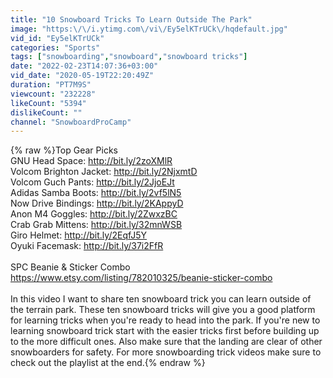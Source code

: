```yaml
---
title: "10 Snowboard Tricks To Learn Outside The Park"
image: "https:\/\/i.ytimg.com\/vi\/Ey5elKTrUCk\/hqdefault.jpg"
vid_id: "Ey5elKTrUCk"
categories: "Sports"
tags: ["snowboarding","snowboard","snowboard tricks"]
date: "2022-02-23T14:07:36+03:00"
vid_date: "2020-05-19T22:20:49Z"
duration: "PT7M9S"
viewcount: "232228"
likeCount: "5394"
dislikeCount: ""
channel: "SnowboardProCamp"
---
```

{% raw %}Top Gear Picks<br />GNU Head Space: <a rel="nofollow" target="blank" href="http://bit.ly/2zoXMlR">http://bit.ly/2zoXMlR</a><br />Volcom Brighton Jacket: <a rel="nofollow" target="blank" href="http://bit.ly/2NjxmtD">http://bit.ly/2NjxmtD</a><br />Volcom Guch Pants: <a rel="nofollow" target="blank" href="http://bit.ly/2JjoEJt">http://bit.ly/2JjoEJt</a><br />Adidas Samba Boots: <a rel="nofollow" target="blank" href="http://bit.ly/2vf5lN5">http://bit.ly/2vf5lN5</a><br />Now Drive Bindings: <a rel="nofollow" target="blank" href="http://bit.ly/2KAppyD">http://bit.ly/2KAppyD</a><br />Anon M4 Goggles: <a rel="nofollow" target="blank" href="http://bit.ly/2ZwxzBC">http://bit.ly/2ZwxzBC</a><br />Crab Grab Mittens: <a rel="nofollow" target="blank" href="http://bit.ly/32mnWSB">http://bit.ly/32mnWSB</a><br />Giro Helmet: <a rel="nofollow" target="blank" href="http://bit.ly/2EqfJ5Y">http://bit.ly/2EqfJ5Y</a><br />Oyuki Facemask: <a rel="nofollow" target="blank" href="http://bit.ly/37i2FfR">http://bit.ly/37i2FfR</a><br /><br />SPC Beanie &amp; Sticker Combo <a rel="nofollow" target="blank" href="https://www.etsy.com/listing/782010325/beanie-sticker-combo">https://www.etsy.com/listing/782010325/beanie-sticker-combo</a><br /><br />In this video I want to share ten snowboard trick you can learn outside of the terrain park. These ten snowboard tricks will give you a good platform for learning tricks when you're ready to head into the park. If you're new to learning snowboard trick start with the easier tricks first before building up to the more difficult ones. Also make sure that the landing are clear of other snowboarders for safety. For more snowboarding trick videos make sure to check out the playlist at the end.{% endraw %}
